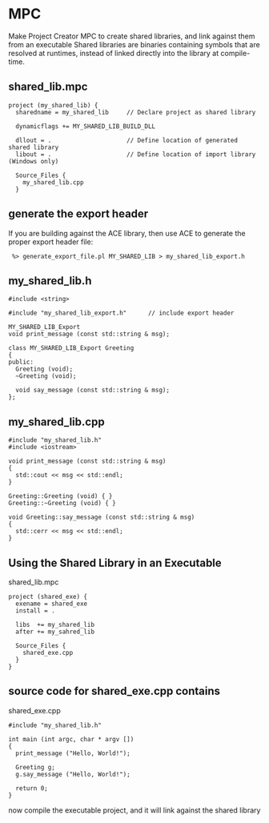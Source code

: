 # MPC
Make Project Creator 
MPC to create shared libraries, and link against them from an executable
Shared libraries are binaries containing symbols that are resolved at runtimes, instead of linked directly into the library at compile-time. 

## shared_lib.mpc
    
    project (my_shared_lib) {
      sharedname = my_shared_lib     // Declare project as shared library
      
      dynamicflags += MY_SHARED_LIB_BUILD_DLL
      
      dllout = .                     // Define location of generated shared library
      libout = .                     // Define location of import library (Windows only)
      
      Source_Files {
        my_shared_lib.cpp
      }
## generate the export header      
If you are building against the ACE library, then use ACE to generate the proper export header file:

     %> generate_export_file.pl MY_SHARED_LIB > my_shared_lib_export.h
     
 
## my_shared_lib.h
    
    #include <string>
      
    #include "my_shared_lib_export.h"      // include export header
    
    MY_SHARED_LIB_Export
    void print_message (const std::string & msg);
    
    class MY_SHARED_LIB_Export Greeting
    {
    public:
      Greeting (void);
      ~Greeting (void);
      
      void say_message (const std::string & msg);
    };
 
## my_shared_lib.cpp
    
    #include "my_shared_lib.h"
    #include <iostream>
          
    void print_message (const std::string & msg)
    {
      std::cout << msg << std::endl;
    }
    
    Greeting::Greeting (void) { }
    Greeting::~Greeting (void) { }
      
    void Greeting::say_message (const std::string & msg)
    {
      std::cerr << msg << std::endl;
    }
    
## Using the Shared Library in an Executable

shared_lib.mpc

    project (shared_exe) {
      exename = shared_exe
      install = .
      
      libs  += my_shared_lib
      after += my_sahred_lib

      Source_Files {
        shared_exe.cpp
      }
    }
    
    
## source code for shared_exe.cpp contains

shared_exe.cpp
    
    #include "my_shared_lib.h"
    
    int main (int argc, char * argv [])
    {
      print_message ("Hello, World!");
      
      Greeting g;
      g.say_message ("Hello, World!");
      
      return 0;
    }
    
now compile the executable project, and it will link against the shared library
